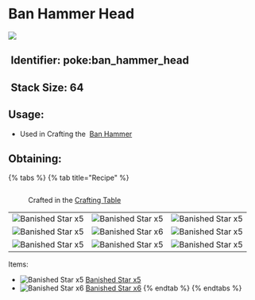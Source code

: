 # Ban Hammer Head

![](https://github.com/ItsMePok/PFE/assets/136857747/ed85781c-47db-4eea-8592-f3065578032e)

## <img src="https://minecraft.wiki/images/Name_Tag_JE2_BE2.png?cbdc1" alt="" data-size="line"> Identifier: **poke:ban\_hammer\_head**

## <img src="https://minecraft.wiki/images/Light_Gray_Bundle_JE1_BE1.png?b552e" alt="" data-size="line"> Stack Size: 64

## Usage:

* Used in Crafting the <img src="https://github.com/user-attachments/assets/9d9cce25-0d83-4086-9e74-0f97c52190d4" alt="" data-size="line"> [Ban Hammer](./)

## Obtaining:

{% tabs %}
{% tab title="Recipe" %}
<figure><img src="https://minecraft.wiki/images/thumb/Crafting_Table_JE4_BE3.png/150px-Crafting_Table_JE4_BE3.png?5767f" alt=""><figcaption><p>Crafted in the <a href="https://minecraft.wiki/w/Crafting_Table">Crafting Table</a></p></figcaption></figure>

|                                                                                                            |                                                                                                            |                                                                                                            |
| :--------------------------------------------------------------------------------------------------------: | :--------------------------------------------------------------------------------------------------------: | :--------------------------------------------------------------------------------------------------------: |
| ![Banished Star x5](https://github.com/ItsMePok/PFE/assets/136857747/9086e115-5294-4526-8dff-b4b36cb51c1c) | ![Banished Star x5](https://github.com/ItsMePok/PFE/assets/136857747/9086e115-5294-4526-8dff-b4b36cb51c1c) | ![Banished Star x5](https://github.com/ItsMePok/PFE/assets/136857747/9086e115-5294-4526-8dff-b4b36cb51c1c) |
| ![Banished Star x5](https://github.com/ItsMePok/PFE/assets/136857747/9086e115-5294-4526-8dff-b4b36cb51c1c) | ![Banished Star x6](https://github.com/ItsMePok/PFE/assets/136857747/15a02353-f6d6-4420-8d56-9194e332a770) | ![Banished Star x5](https://github.com/ItsMePok/PFE/assets/136857747/9086e115-5294-4526-8dff-b4b36cb51c1c) |
| ![Banished Star x5](https://github.com/ItsMePok/PFE/assets/136857747/9086e115-5294-4526-8dff-b4b36cb51c1c) | ![Banished Star x5](https://github.com/ItsMePok/PFE/assets/136857747/9086e115-5294-4526-8dff-b4b36cb51c1c) | ![Banished Star x5](https://github.com/ItsMePok/PFE/assets/136857747/9086e115-5294-4526-8dff-b4b36cb51c1c) |

Items:

* <img src="https://github.com/ItsMePok/PFE/assets/136857747/9086e115-5294-4526-8dff-b4b36cb51c1c" alt="Banished Star x5" data-size="line"> [Banished Star x5](../../items/banished-stars/banished-star-x5.md)
* <img src="https://github.com/ItsMePok/PFE/assets/136857747/15a02353-f6d6-4420-8d56-9194e332a770" alt="Banished Star x6" data-size="line"> [Banished Star x6](../../items/banished-stars/banished-star-x6.md)
{% endtab %}
{% endtabs %}
